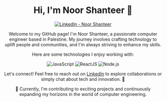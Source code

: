 <!DOCTYPE html>
<html lang="en">
<head>
    <meta charset="UTF-8">
    <meta name="viewport" content="width=device-width, initial-scale=1.0">
    <title>Noor Shanteer - GitHub</title>
 
</head>
<body>

<h1 align="center">Hi, I'm Noor Shanteer 👋</h1>

<div align="center">
    <a href="https://www.linkedin.com/in/noorshanteer">
        <img src="https://img.shields.io/badge/linkedin-%230177B5?style=flat&logo=linkedin&logoColor=white" alt="LinkedIn - Noor Shanteer"/>
    </a>
</div>

<p align="center">Welcome to my GitHub page! I'm Noor Shanteer, a passionate computer engineer based in Palestine. My journey involves crafting technology to uplift people and communities, and I'm always striving to enhance my skills.</p>

<p align="center">Here are some technologies I enjoy working with:</p>

<div align="center">
    <img src="https://img.shields.io/badge/javascript-%23323330?style=flat&logo=javascript&logoColor=%23F7DF1E" alt="JavaScript"/>
    <img src="https://img.shields.io/badge/react-%2320232a?style=flat&logo=react&logoColor=%2361DAFB" alt="ReactJS"/>
    <img src="https://img.shields.io/badge/node.js-%2343853D?style=flat&logo=node.js&logoColor=%23F7DF1E" alt="Node.js"/>
</div>

<p align="center">Let's connect! Feel free to reach out on <a href="https://www.linkedin.com/in/noorshanteer">LinkedIn</a> to explore collaborations or simply chat about tech and innovation. 🚀</p>

<p align="center">🔭 Currently, I'm contributing to exciting projects and continuously expanding my horizons in the world of computer engineering.</p>

</body>
</html>

